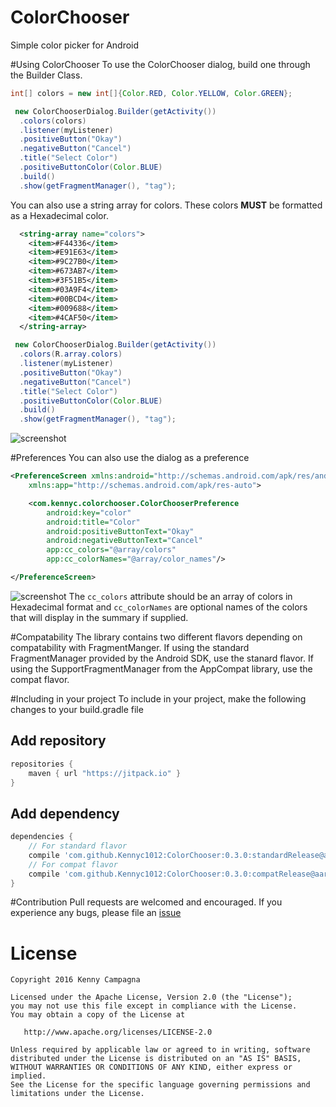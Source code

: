 # ColorChooser
Simple color picker for Android


#Using ColorChooser
To use the ColorChooser dialog, build one through the Builder Class.
```java
int[] colors = new int[]{Color.RED, Color.YELLOW, Color.GREEN};

 new ColorChooserDialog.Builder(getActivity())
  .colors(colors)
  .listener(myListener)
  .positiveButton("Okay")
  .negativeButton("Cancel")
  .title("Select Color")
  .positiveButtonColor(Color.BLUE)
  .build()
  .show(getFragmentManager(), "tag");
```

You can also use a string array for colors. These colors <b>MUST</b> be formatted as a Hexadecimal color.
```xml
  <string-array name="colors">
    <item>#F44336</item>
    <item>#E91E63</item>
    <item>#9C27B0</item>
    <item>#673AB7</item>
    <item>#3F51B5</item>
    <item>#03A9F4</item>
    <item>#00BCD4</item>
    <item>#009688</item>
    <item>#4CAF50</item>
  </string-array>
```
```java
 new ColorChooserDialog.Builder(getActivity())
  .colors(R.array.colors)
  .listener(myListener)
  .positiveButton("Okay")
  .negativeButton("Cancel")
  .title("Select Color")
  .positiveButtonColor(Color.BLUE)
  .build()
  .show(getFragmentManager(), "tag");
```
![screenshot](https://github.com/Kennyc1012/ColorChooser/blob/master/screen_shots/ss1.png)

#Preferences
You can also use the dialog as a preference
```xml
<PreferenceScreen xmlns:android="http://schemas.android.com/apk/res/android"
    xmlns:app="http://schemas.android.com/apk/res-auto">

    <com.kennyc.colorchooser.ColorChooserPreference
        android:key="color"
        android:title="Color"
        android:positiveButtonText="Okay"
        android:negativeButtonText="Cancel"
        app:cc_colors="@array/colors"
        app:cc_colorNames="@array/color_names"/>

</PreferenceScreen>
```
![screenshot](https://github.com/Kennyc1012/ColorChooser/blob/master/screen_shots/ss2.png)
The ```cc_colors``` attribute should be an array of colors in Hexadecimal format and ```cc_colorNames``` are optional names of the colors
that will display in the summary if supplied.


#Compatability
The library contains two different flavors depending on compatability with FragmentManger. If using the standard FragmentManager provided by the
Android SDK, use the stanard flavor. If using the SupportFragmentManager from the AppCompat library, use the compat flavor. 

#Including in your project
To include in your project, make the following changes to your build.gradle file

## Add repository 
```groovy
repositories {
    maven { url "https://jitpack.io" }
}
```
## Add dependency
```groovy
dependencies {
    // For standard flavor
    compile 'com.github.Kennyc1012:ColorChooser:0.3.0:standardRelease@aar'
    // For compat flavor
    compile 'com.github.Kennyc1012:ColorChooser:0.3.0:compatRelease@aar'
}
```

#Contribution
Pull requests are welcomed and encouraged. If you experience any bugs, please file an [issue](https://github.com/Kennyc1012/ColorChooser/issues)

License
=======

    Copyright 2016 Kenny Campagna

    Licensed under the Apache License, Version 2.0 (the "License");
    you may not use this file except in compliance with the License.
    You may obtain a copy of the License at

       http://www.apache.org/licenses/LICENSE-2.0

    Unless required by applicable law or agreed to in writing, software
    distributed under the License is distributed on an "AS IS" BASIS,
    WITHOUT WARRANTIES OR CONDITIONS OF ANY KIND, either express or implied.
    See the License for the specific language governing permissions and
    limitations under the License.

